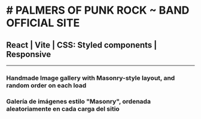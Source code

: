 # # PALMERS OF PUNK ROCK ~ BAND OFFICIAL SITE

## React | Vite | CSS: Styled components | Responsive

* * * * *

### Handmade Image gallery with Masonry-style layout, and random order on each load

### Galería de imágenes estilo "Masonry", ordenada aleatoriamente en cada carga del sitio

